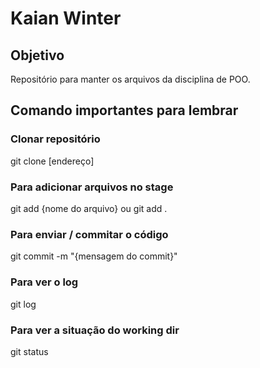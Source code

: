 # Kaian Winter

## Objetivo
Repositório para manter os arquivos da disciplina de POO.

## Comando importantes para lembrar

### Clonar repositório
git clone [endereço]

### Para adicionar arquivos no stage
git add {nome do arquivo}
ou
git add .

### Para enviar / commitar o código
git commit -m "{mensagem do commit}"

### Para ver o log
git log

### Para ver a situação do working dir
git status